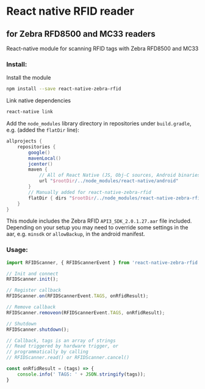 
# React native RFID reader 

## for Zebra RFD8500 and MC33 readers

React-native module for scanning RFID tags with Zebra RFD8500 and MC33

### Install:
Install the module
```bash
npm install --save react-native-zebra-rfid
```

Link native dependencies

```bash
react-native link
```


Add the `node_modules` library directory in repositories under `build.gradle`, e.g. (added the `flatDir` line):


```groovy
allprojects {
	repositories {
        google()
        mavenLocal()
        jcenter()
        maven {
            // All of React Native (JS, Obj-C sources, Android binaries) is installed from npm
            url "$rootDir/../node_modules/react-native/android"
        }
        // Manually added for react-native-zebra-rfid
        flatDir { dirs "$rootDir/../node_modules/react-native-zebra-rfid/android/libs" }
    }
}
```

This module includes the Zebra RFID `API3_SDK_2.0.1.27.aar` file included. Depending on your setup you may need to override some settings in the aar, e.g. `minsdk` or `allowBackup`, in the android manifest.

### Usage:

```javascript
import RFIDScanner, { RFIDScannerEvent } from 'react-native-zebra-rfid';

// Init and connect
RFIDScanner.init();

// Register callback
RFIDScanner.on(RFIDScannerEvent.TAGS, onRfidResult);

// Remove callback
RFIDScanner.removeon(RFIDScannerEvent.TAGS, onRfidResult);

// Shutdown
RFIDScanner.shutdown();

// Callback, tags is an array of strings
// Read triggered by hardware trigger, or 
// programmatically by calling
// RFIDScanner.read() or RFIDScanner.cancel()

const onRfidResult = (tags) => {
    console.info(' TAGS: ' + JSON.stringify(tags));
}
```

